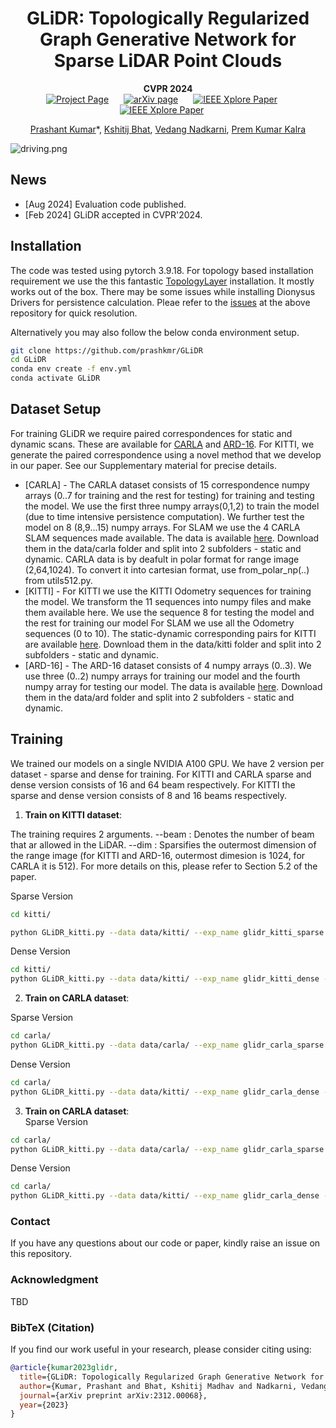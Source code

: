 <div align="center">
<h1>GLiDR: Topologically Regularized Graph Generative Network for Sparse LiDAR Point Clouds</h1>

**CVPR 2024**  
<a href='https://kshitijbhat.github.io/glidr/' style="margin-right: 20px;"><img src='https://img.shields.io/badge/Project Page-GLiDR-darkgreen' alt='Project Page'></a>
<a href="https://arxiv.org/abs/2312.00068" style="margin-right: 20px;"><img src='https://img.shields.io/badge/Paper-arXiv-maroon' alt='arXiv page'></a>
<a href="https://arxiv.org/abs/2312.00068" style="margin-right: 20px;"><img src='https://img.shields.io/badge/Paper-CvF-blue' alt='IEEE Xplore Paper'></a>
<a href="https://arxiv.org/abs/2312.00068" style="margin-right: 20px;"><img src='https://img.shields.io/badge/Supplementary-CvF-blue' alt='IEEE Xplore Paper'></a>

[Prashant Kumar](https://prashkmr.github.io)\*,
[Kshitij Bhat](https://prashkmr.github.io),
[Vedang Nadkarni](https://scholar.google.com/citations?user=seg1E8AAAAAJ&hl=en),
[Prem Kumar Kalra](https://www.cse.iitd.ac.in/~pkalra/)<br/>

</div>

![driving.png](assets/driving.png)





## News
- [Aug 2024] Evaluation code published.
- [Feb 2024] GLiDR accepted in CVPR'2024.


## Installation
The code was tested using pytorch 3.9.18. 
For topology based installation requirement we use the this fantastic [TopologyLayer](https://github.com/bruel-gabrielsson/TopologyLayer) installation. It mostly works out of the box. There may be some issues while installing Dionysus Drivers for persistence calculation. Pleae refer to the [issues](https://github.com/bruel-gabrielsson/TopologyLayer/issues) at the above repository for quick resolution.

Alternatively you may also follow the below conda environment setup.
``` bash
git clone https://github.com/prashkmr/GLiDR
cd GLiDR
conda env create -f env.yml
conda activate GLiDR
```


## Dataset Setup
For training GLiDR we require paired correspondences for static and dynamic scans. These are available for [CARLA](https://github.com/dslrproject/dslr/tree/master/Data) and [ARD-16](https://github.com/dslrproject/dslr/tree/master/Data). 
For KITTI, we generate the paired correspondence using a novel method that we develop in our paper. See our Supplementary material for precise details.

- [CARLA] - The CARLA dataset consists of 15 correspondence numpy arrays (0..7 for training and the rest for testing) for training and testing the model. We use the first three numpy arrays(0,1,2) to train the model (due to time intensive persistence computation). We further test the model on 8 (8,9...15) numpy arrays.  For SLAM we use the 4 CARLA SLAM sequences made available. The data is available [here](https://github.com/dslrproject/dslr/tree/master/Data). Download them in the data/carla folder and split into 2 subfolders - static and dynamic.  CARLA data is by deafult in polar format for range image (2,64,1024). To convert it into cartesian format, use from_polar_np(..) from utils512.py.
- [KITTI] - For KITTI we use the KITTI Odometry sequences for training the model. We transform the 11 sequences into numpy files and make them available here. We use the sequence 8 for testing the model and the rest for training our model For SLAM we use all the Odometry sequences (0 to 10). The static-dynamic corresponding pairs for KITTI are available [here](https://www.kaggle.com/datasets/prashk1312/kitti-static-dynamic-correpsondence). Download them in the data/kitti folder and split into 2 subfolders - static and dynamic. 
- [ARD-16] - The ARD-16 dataset consists of 4 numpy arrays (0..3). We use three (0..2) numpy arrays for training our model and the fourth numpy array for testing our model. The data is available [here](https://github.com/dslrproject/dslr/tree/master/Data). Download them in the data/ard folder and split into 2 subfolders - static and dynamic. 





## Training 
We trained our models on a single NVIDIA A100 GPU. We have 2 version per dataset - sparse and dense for training.  For KITTI and CARLA sparse and dense version consists of 16 and 64 beam respectively. For KITTI the sparse and dense version consists of 8 and 16 beams respectively.

1. **Train on KITTI dataset**:

The training requires 2 arguments.
--beam : Denotes the number of beam that ar allowed in the LiDAR. 
--dim  : Sparsifies the outermost dimension of the range image (for KITTI and ARD-16, outermost dimesion is 1024, for CARLA it is 512). For more details on this, please refer to Section 5.2 of the paper.
   
Sparse Version

``` bash
cd kitti/

python GLiDR_kitti.py --data data/kitti/ --exp_name glidr_kitti_sparse --beam 16 --dim 8 --batch_size 32 --mode kitti
```

Dense Version

``` bash
cd kitti/
python GLiDR_kitti.py --data data/kitti/ --exp_name glidr_kitti_dense --beam 64 --dim 8 --batch_size 8 --mode kitti
``` 

2. **Train on CARLA dataset**:  

Sparse Version
``` bash
cd carla/
python GLiDR_kitti.py --data data/carla/ --exp_name glidr_carla_sparse --beam 16 --dim 4 --batch_size 32 --mode carla
```

Dense Version

``` bash
cd carla/
python GLiDR_kitti.py --data data/kitti/ --exp_name glidr_carla_dense --beam 64 --dim 4 --batch_size 8 --mode carla
```

3. **Train on CARLA dataset**:  
Sparse Version

``` bash
cd carla/
python GLiDR_kitti.py --data data/carla/ --exp_name glidr_carla_sparse --beam 16 --dim 4 --batch_size 32 --mode carla
```
Dense Version

``` bash
cd carla/
python GLiDR_kitti.py --data data/kitti/ --exp_name glidr_carla_dense --beam 64 --dim 4 --batch_size 8 --mode carla
``` 


### Contact
If you have any questions about our code or paper, kindly raise an issue on this repository.

### Acknowledgment
TBD


### BibTeX (Citation)
If you find our work useful in your research, please consider citing using:
``` bibtex
@article{kumar2023glidr,
  title={GLiDR: Topologically Regularized Graph Generative Network for Sparse LiDAR Point Clouds},
  author={Kumar, Prashant and Bhat, Kshitij Madhav and Nadkarni, Vedang Bhupesh Shenvi and Kalra, Prem},
  journal={arXiv preprint arXiv:2312.00068},
  year={2023}
}

```


